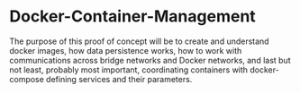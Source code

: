 # Docker-Container-Management
The purpose of this proof of concept will be to create and understand docker images, how data persistence works, how to work with communications across bridge networks and Docker networks, and last but not least, probably most important, coordinating containers with docker- compose defining services and their parameters.

